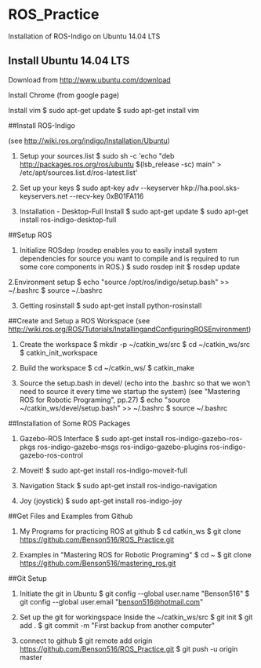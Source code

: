 # ROS_Practice

Installation of ROS-Indigo on Ubuntu 14.04 LTS

## Install Ubuntu 14.04 LTS
Download from http://www.ubuntu.com/download

Install Chrome (from google page)

Install vim
$ sudo apt-get update
$ sudo apt-get install vim

##Install ROS-Indigo

(see http://wiki.ros.org/indigo/Installation/Ubuntu)

1. Setup your sources.list
$ sudo sh -c 'echo "deb http://packages.ros.org/ros/ubuntu $(lsb_release -sc) main" > /etc/apt/sources.list.d/ros-latest.list'

2. Set up your keys
$ sudo apt-key adv --keyserver hkp://ha.pool.sks-keyservers.net --recv-key 0xB01FA116

3. Installation - Desktop-Full Install
$ sudo apt-get update
$ sudo apt-get install ros-indigo-desktop-full

##Setup ROS
1. Initialize ROSdep 
(rosdep enables you to easily install system dependencies for source you want to compile and is required to run some core components in ROS.)
$ sudo rosdep init
$ rosdep update

2.Environment setup
$ echo "source /opt/ros/indigo/setup.bash" >> ~/.bashrc
$ source ~/.bashrc

3. Getting rosinstall
$ sudo apt-get install python-rosinstall

##Create and Setup a ROS Workspace
(see http://wiki.ros.org/ROS/Tutorials/InstallingandConfiguringROSEnvironment)

1. Create the workspace
$ mkdir -p ~/catkin_ws/src
$ cd ~/catkin_ws/src
$ catkin_init_workspace

2. Build the workspace
$ cd ~/catkin_ws/
$ catkin_make

3. Source the setup.bash in devel/ (echo into the .bashrc so that we won't need to source it every time we startup the system)
(see "Mastering ROS for Robotic Programing", pp.27)
$ echo "source ~/catkin_ws/devel/setup.bash" >> ~/.bashrc
$ source ~/.bashrc

##Installation of Some ROS Packages

1. Gazebo-ROS Interface
$ sudo apt-get install ros-indigo-gazebo-ros-pkgs ros-indigo-gazebo-msgs ros-indigo-gazebo-plugins ros-indigo-gazebo-ros-control

2. Moveit!
$ sudo apt-get install ros-indigo-moveit-full

3. Navigation Stack
$ sudo apt-get install ros-indigo-navigation

4. Joy (joystick)
$ sudo apt-get install ros-indigo-joy

##Get Files and Examples from Github

1. My Programs for practicing ROS at github
$ cd catkin_ws
$ git clone https://github.com/Benson516/ROS_Practice.git

2. Examples in "Mastering ROS for Robotic Programing"
$ cd ~
$ git clone https://github.com/Benson516/mastering_ros.git

##Git Setup
1. Initiate the git in Ubuntu
$ git config --global user.name "Benson516"
$ git config --global user.email "benson516@hotmail.com"

2. Set up the git for workingspace
Inside the ~/catkin_ws/src
$ git init
$ git add .
$ git commit -m "First backup from another computer"

3. connect to github
$ git remote add origin https://github.com/Benson516/ROS_Practice.git
$ git push -u origin master
